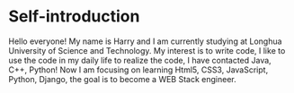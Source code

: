 # Self-introduction
Hello everyone! My name is Harry and I am currently studying at Longhua University of Science and Technology.
My interest is to write code, I like to use the code in my daily life to realize the code, I have contacted Java, C++, Python! Now I am focusing on learning Html5, CSS3, JavaScript, Python, Django, the goal is to become a WEB Stack engineer.
